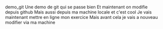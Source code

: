  demo_git
 Une demo de git qui se passe bien
Et maintenant on modifie depuis github
Mais aussi depuis ma machine locale et c'est cool
Je vais maintenant mettre en ligne mon exercice
Mais avant cela je vais a nouveau modifier via ma machine
